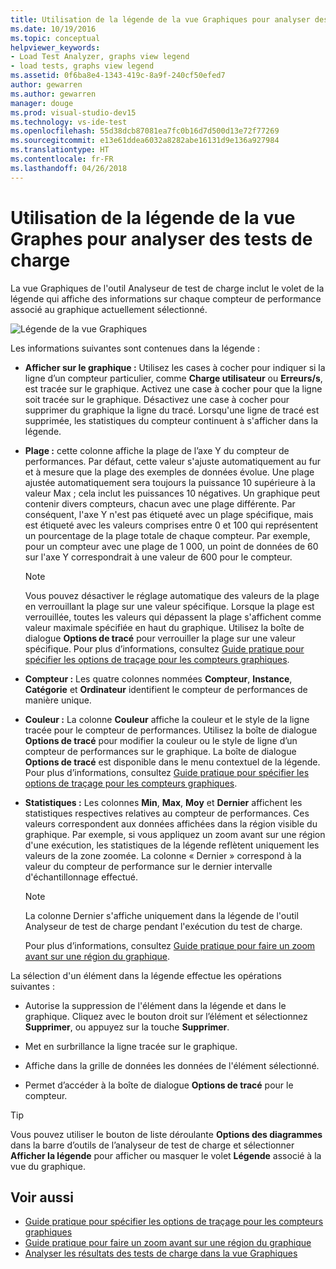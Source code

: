 ```yaml
---
title: Utilisation de la légende de la vue Graphiques pour analyser des tests de charge dans Visual Studio
ms.date: 10/19/2016
ms.topic: conceptual
helpviewer_keywords:
- Load Test Analyzer, graphs view legend
- load tests, graphs view legend
ms.assetid: 0f6ba8e4-1343-419c-8a9f-240cf50efed7
author: gewarren
ms.author: gewarren
manager: douge
ms.prod: visual-studio-dev15
ms.technology: vs-ide-test
ms.openlocfilehash: 55d38dcb87081ea7fc0b16d7d500d13e72f77269
ms.sourcegitcommit: e13e61ddea6032a8282abe16131d9e136a927984
ms.translationtype: HT
ms.contentlocale: fr-FR
ms.lasthandoff: 04/26/2018
---
```

# <a name="using-the-graphs-view-legend-to-analyze-load-tests"></a>Utilisation de la légende de la vue Graphes pour analyser des tests de charge

La vue Graphiques de l'outil Analyseur de test de charge inclut le volet de la légende qui affiche des informations sur chaque compteur de performance associé au graphique actuellement sélectionné.

![Légende de la vue Graphiques](../test/media/load_viewlegend.png "Load_ViewLegend")

Les informations suivantes sont contenues dans la légende :

-   **Afficher sur le graphique :** Utilisez les cases à cocher pour indiquer si la ligne d’un compteur particulier, comme **Charge utilisateur** ou **Erreurs/s**, est tracée sur le graphique. Activez une case à cocher pour que la ligne soit tracée sur le graphique. Désactivez une case à cocher pour supprimer du graphique la ligne du tracé. Lorsqu'une ligne de tracé est supprimée, les statistiques du compteur continuent à s'afficher dans la légende.

-   **Plage :** cette colonne affiche la plage de l’axe Y du compteur de performances. Par défaut, cette valeur s'ajuste automatiquement au fur et à mesure que la plage des exemples de données évolue. Une plage ajustée automatiquement sera toujours la puissance 10 supérieure à la valeur Max ; cela inclut les puissances 10 négatives. Un graphique peut contenir divers compteurs, chacun avec une plage différente. Par conséquent, l'axe Y n'est pas étiqueté avec un plage spécifique, mais est étiqueté avec les valeurs comprises entre 0 et 100 qui représentent un pourcentage de la plage totale de chaque compteur. Par exemple, pour un compteur avec une plage de 1 000, un point de données de 60 sur l'axe Y correspondrait à une valeur de 600 pour le compteur.

    > [!NOTE]
    > Vous pouvez désactiver le réglage automatique des valeurs de la plage en verrouillant la plage sur une valeur spécifique. Lorsque la plage est verrouillée, toutes les valeurs qui dépassent la plage s'affichent comme valeur maximale spécifiée en haut du graphique. Utilisez la boîte de dialogue **Options de tracé** pour verrouiller la plage sur une valeur spécifique. Pour plus d’informations, consultez [Guide pratique pour spécifier les options de traçage pour les compteurs graphiques](../test/how-to-specify-plot-options-for-graphing-counters.md).

-   **Compteur :** Les quatre colonnes nommées **Compteur**, **Instance**, **Catégorie** et **Ordinateur** identifient le compteur de performances de manière unique.

-   **Couleur :** La colonne **Couleur** affiche la couleur et le style de la ligne tracée pour le compteur de performances. Utilisez la boîte de dialogue **Options de tracé** pour modifier la couleur ou le style de ligne d’un compteur de performances sur le graphique. La boîte de dialogue **Options de tracé** est disponible dans le menu contextuel de la légende. Pour plus d’informations, consultez [Guide pratique pour spécifier les options de traçage pour les compteurs graphiques](../test/how-to-specify-plot-options-for-graphing-counters.md).

-   **Statistiques :** Les colonnes **Min**, **Max**, **Moy** et **Dernier** affichent les statistiques respectives relatives au compteur de performances. Ces valeurs correspondent aux données affichées dans la région visible du graphique. Par exemple, si vous appliquez un zoom avant sur une région d'une exécution, les statistiques de la légende reflètent uniquement les valeurs de la zone zoomée. La colonne « Dernier » correspond à la valeur du compteur de performance sur le dernier intervalle d'échantillonnage effectué.

    > [!NOTE]
    > La colonne Dernier s'affiche uniquement dans la légende de l'outil Analyseur de test de charge pendant l'exécution du test de charge.

     Pour plus d’informations, consultez [Guide pratique pour faire un zoom avant sur une région du graphique](../test/how-to-zoom-in-on-a-region-of-the-graph-in-load-test-results.md).

La sélection d'un élément dans la légende effectue les opérations suivantes :

-   Autorise la suppression de l'élément dans la légende et dans le graphique. Cliquez avec le bouton droit sur l’élément et sélectionnez **Supprimer**, ou appuyez sur la touche **Supprimer**.

-   Met en surbrillance la ligne tracée sur le graphique.

-   Affiche dans la grille de données les données de l'élément sélectionné.

-   Permet d’accéder à la boîte de dialogue **Options de tracé** pour le compteur.

> [!TIP]
> Vous pouvez utiliser le bouton de liste déroulante **Options des diagrammes** dans la barre d’outils de l’analyseur de test de charge et sélectionner **Afficher la légende** pour afficher ou masquer le volet **Légende** associé à la vue du graphique.

## <a name="see-also"></a>Voir aussi

- [Guide pratique pour spécifier les options de traçage pour les compteurs graphiques](../test/how-to-specify-plot-options-for-graphing-counters.md)
- [Guide pratique pour faire un zoom avant sur une région du graphique](../test/how-to-zoom-in-on-a-region-of-the-graph-in-load-test-results.md)
- [Analyser les résultats des tests de charge dans la vue Graphiques](../test/analyze-load-test-results-in-the-graphs-view.md)